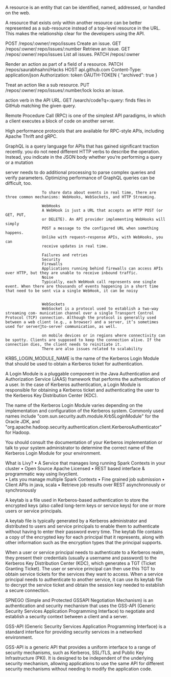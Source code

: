A resource is an entity that can be identified, named, addressed, or handled on the web.


A resource that exists only within another resource can be better represented as a sub-resource instead of a top-level resource in the URL. This makes the relationship clear for the developers using the API.

POST /repos/:owner/:repo/issues Create an issue. GET /repos/:owner/:repo/issues/:number Retrieve an issue. GET /repos/:owner/:repo/issues List all issues. PATCH /repos/:owner


 Render an action as part of a field of a resource. 
PATCH /repos/saurabhsahni/Hacks HOST api.github.com Content-Type: application/json Authorization: token OAUTH-TOKEN { "archived": true } 


Treat an action like a sub resource. 
PUT /repos/:owner/:repo/issues/:number/lock locks an issue.

action verb in the API URL. GET /search/code?q=:query: finds files in GitHub matching the given query.

Remote Procedure Call (RPC) is one of the simplest API paradigms, in which a client executes a block of code on another server.

High performance protocols that are available for RPC-style APIs, including Apache Thrift and gRPC.


GraphQL is a query language for APIs that has gained significant traction recently.
you do not need different HTTP verbs to describe the operation. Instead, you indicate in the JSON body whether you’re performing a query or a mutation



server needs to do additional processing to parse complex queries and verify parameters. Optimizing performance of GraphQL queries can be difficult, too. 

					To share data about events in real time, there are three common mechanisms: WebHooks, WebSockets, and HTTP Streaming.
					
					WebHooks
					A WebHook is just a URL that accepts an HTTP POST (or GET, PUT,
					or DELETE). An API provider implementing WebHooks will simply
					POST a message to the configured URL when something happens.
					Unlike with request–response APIs, with WebHooks, you can
					receive updates in real time. 
					
					Failures and retries
					Security
					Firewalls 
					Applications running behind firewalls can access APIs over HTTP, but they are unable to receive inbound traffic.
					Noise 
					Typically, each WebHook call represents one single event. When there are thousands of events happening in a short time that need to be sent via a single WebHook, it can be noisy
					
					
					WebSockets 
					WebSocket is a protocol used to establish a two-way streaming com‐ munication channel over a single Transport Control Protocol (TCP) connection. Although the protocol is generally used between a web client (e.g., a browser) and a server, it’s sometimes used for serverto-server communication, as well.
					
					on mobile devices or in regions where connectivity can be spotty. Clients are supposed to keep the connection alive. If the connection dies, the client needs to reinitiate it. 
					There are also issues related to scalability



KRB5_LOGIN_MODULE_NAME is the name of the Kerberos Login Module that should be used to obtain a Kerberos ticket for authentication.

A Login Module is a pluggable component in the Java Authentication and Authorization Service (JAAS) framework that performs the authentication of a user. In the case of Kerberos authentication, a Login Module is responsible for obtaining a Kerberos ticket and authenticating the user to the Kerberos Key Distribution Center (KDC).

The name of the Kerberos Login Module varies depending on the implementation and configuration of the Kerberos system. Commonly used names include "com.sun.security.auth.module.Krb5LoginModule" for the Oracle JDK, and "org.apache.hadoop.security.authentication.client.KerberosAuthenticator" for Hadoop.

You should consult the documentation of your Kerberos implementation or talk to your system administrator to determine the correct name of the Kerberos Login Module for your environment.

What is Livy? 
• A Service that manages long running Spark Contexts in your cluster 
• Open Source Apache Licensed 
• REST based interface & programmatic way using livyclient.   
• Lets you manage multiple Spark Contexts 
• Fine grained job submission 
• Client APIs in java, scala
• Retrieve job results over REST asynchronously or synchronously 

A keytab is a file used in Kerberos-based authentication to store the encrypted keys (also called long-term keys or service keys) for one or more users or service principals.

A keytab file is typically generated by a Kerberos administrator and distributed to users and service principals to enable them to authenticate without having to enter their password every time. The keytab file contains a copy of the encrypted key for each principal that it represents, along with other information such as the encryption types that the principal supports.

When a user or service principal needs to authenticate to a Kerberos realm, 
they present their credentials (usually a username and password) to the Kerberos Key Distribution Center (KDC), 
which generates a TGT (Ticket Granting Ticket).
The user or service principal can then use this TGT to obtain service tickets for the services they want to access.
When a service principal needs to authenticate to another service, 
it can use its keytab file to decrypt the service ticket and obtain the session key needed to establish a secure connection.

SPNEGO (Simple and Protected GSSAPI Negotiation Mechanism) is an authentication and 
security mechanism that uses the GSS-API (Generic Security Services Application Programming Interface) 
to negotiate and establish a security context between a client and a server.

GSS-API (Generic Security Services Application Programming Interface) is a standard interface for providing security services in a networked environment.

GSS-API is a generic API that provides a uniform interface to a range of security mechanisms, 
such as Kerberos, SSL/TLS, and Public Key Infrastructure (PKI). 
It is designed to be independent of the underlying security mechanism, 
allowing applications to use the same API for different security mechanisms without needing to modify the application code.





